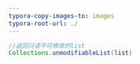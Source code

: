 ```yaml
---
typora-copy-images-to: images
typora-root-url: ./
---
```


```java
//返回只读不可修改的list
Collections.unmodifiableList(list)
```

